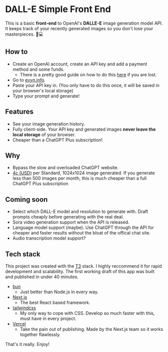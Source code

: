 # DALL-E Simple Front End

This is a basic **front-end** to OpenAI's **DALLE-E** image generation model API. It keeps track of your recently generated images so you don't lose your masterpieces. 🐻💻

## How to

- Create an OpenAI account, create an API key and add a payment method and some funds.
  - There is a pretty good guide on how to do this [here](https://www.maisieai.com/help/how-to-get-an-openai-api-key-for-chatgpt) if you are lost.
- Go to [evyn.info](evyn.info).
- Paste your API key in. (You only have to do this once, it will be saved in your browser's local storage)
- Type your prompt and generate!

## Features

- See your image generation history.
- Fully client-side. Your API key and generated images **never leave the local storage** of your browser.
- Cheaper than a ChatGPT Plus subscription!

## Why

- Bypass the slow and overloaded ChatGPT website.
- [4c (USD)](https://openai.com/pricing#image-models) per Standard, 1024x1024 image generated. If you generate less than 500 images per month, this is much cheaper than a full ChatGPT Plus subscription

## Coming soon

- Select which DALL-E model and resolution to generate with. Draft prompts cheaply before generating with the real deal.
- Sora video generation support when the API is released.
- Language model support (maybe). Use ChatGPT through the API for cheaper and faster results without the bloat of the offical chat site.
- Audio transcription model support?

## Tech stack

This project was created with the [T3](https://create.t3.gg) stack. I highly reccommend it for rapid development and scalability. The first working draft of this app was built and published in under 40 minutes.

- [bun](https://bun.sh)
  - Just better than Node.js in every way.
- [Next.js](https://nextjs.org)
  - The best React based framework.
- [tailwindcss](https://tailwindcss.com)
  - My only way to cope with CSS. Develop so much faster with this, must have in every project.
- [Vercel](https://vercel.com)
  - Take the pain out of publishing. Made by the Next.js team so it works together flawlessly.

That's it really. Enjoy!
